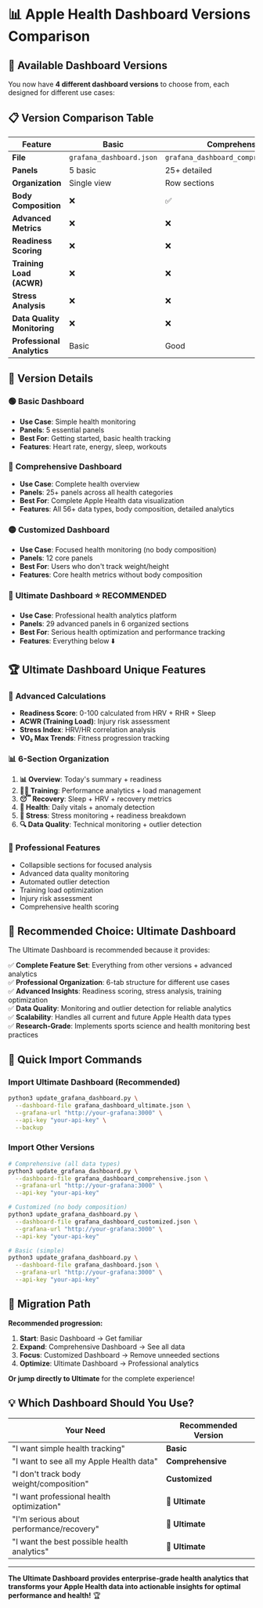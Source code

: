 # 📊 Apple Health Dashboard Versions Comparison

## 🎯 Available Dashboard Versions

You now have **4 different dashboard versions** to choose from, each designed for different use cases:

## 📋 Version Comparison Table

| Feature | Basic | Comprehensive | Customized | **Ultimate** |
|---------|-------|---------------|------------|-------------|
| **File** | `grafana_dashboard.json` | `grafana_dashboard_comprehensive.json` | `grafana_dashboard_customized.json` | `grafana_dashboard_ultimate.json` |
| **Panels** | 5 basic | 25+ detailed | 12 focused | **29 advanced** |
| **Organization** | Single view | Row sections | Clean sections | **6-tab structure** |
| **Body Composition** | ❌ | ✅ | ❌ | ❌ |
| **Advanced Metrics** | ❌ | ❌ | ❌ | **✅** |
| **Readiness Scoring** | ❌ | ❌ | ❌ | **✅** |
| **Training Load (ACWR)** | ❌ | ❌ | ❌ | **✅** |
| **Stress Analysis** | ❌ | ❌ | ❌ | **✅** |
| **Data Quality Monitoring** | ❌ | ❌ | ❌ | **✅** |
| **Professional Analytics** | Basic | Good | Good | **Enterprise** |

## 🎨 Version Details

### 🟢 **Basic Dashboard**
- **Use Case**: Simple health monitoring
- **Panels**: 5 essential panels
- **Best For**: Getting started, basic health tracking
- **Features**: Heart rate, energy, sleep, workouts

### 🔵 **Comprehensive Dashboard**  
- **Use Case**: Complete health overview
- **Panels**: 25+ panels across all health categories
- **Best For**: Complete Apple Health data visualization
- **Features**: All 56+ data types, body composition, detailed analytics

### 🟡 **Customized Dashboard**
- **Use Case**: Focused health monitoring (no body composition)
- **Panels**: 12 core panels
- **Best For**: Users who don't track weight/height
- **Features**: Core health metrics without body composition

### 🚀 **Ultimate Dashboard** ⭐ **RECOMMENDED**
- **Use Case**: Professional health analytics platform
- **Panels**: 29 advanced panels in 6 organized sections
- **Best For**: Serious health optimization and performance tracking
- **Features**: Everything below ⬇️

## 🏆 Ultimate Dashboard Unique Features

### 🧮 **Advanced Calculations**
- **Readiness Score**: 0-100 calculated from HRV + RHR + Sleep
- **ACWR (Training Load)**: Injury risk assessment 
- **Stress Index**: HRV/HR correlation analysis
- **VO₂ Max Trends**: Fitness progression tracking

### 📊 **6-Section Organization**
1. **📊 Overview**: Today's summary + readiness
2. **🏃‍♂️ Training**: Performance analytics + load management
3. **😴 Recovery**: Sleep + HRV + recovery metrics
4. **🏥 Health**: Daily vitals + anomaly detection
5. **🧠 Stress**: Stress monitoring + readiness breakdown
6. **🔍 Data Quality**: Technical monitoring + outlier detection

### 🎯 **Professional Features**
- Collapsible sections for focused analysis
- Advanced data quality monitoring
- Automated outlier detection
- Training load optimization
- Injury risk assessment
- Comprehensive health scoring

## 🚀 **Recommended Choice: Ultimate Dashboard**

The Ultimate Dashboard is recommended because it provides:

✅ **Complete Feature Set**: Everything from other versions + advanced analytics  
✅ **Professional Organization**: 6-tab structure for different use cases  
✅ **Advanced Insights**: Readiness scoring, stress analysis, training optimization  
✅ **Data Quality**: Monitoring and outlier detection for reliable analytics  
✅ **Scalability**: Handles all current and future Apple Health data types  
✅ **Research-Grade**: Implements sports science and health monitoring best practices  

## 📁 Quick Import Commands

### Import Ultimate Dashboard (Recommended)
```bash
python3 update_grafana_dashboard.py \
  --dashboard-file grafana_dashboard_ultimate.json \
  --grafana-url "http://your-grafana:3000" \
  --api-key "your-api-key" \
  --backup
```

### Import Other Versions
```bash
# Comprehensive (all data types)
python3 update_grafana_dashboard.py \
  --dashboard-file grafana_dashboard_comprehensive.json \
  --grafana-url "http://your-grafana:3000" \
  --api-key "your-api-key"

# Customized (no body composition)
python3 update_grafana_dashboard.py \
  --dashboard-file grafana_dashboard_customized.json \
  --grafana-url "http://your-grafana:3000" \
  --api-key "your-api-key"

# Basic (simple)
python3 update_grafana_dashboard.py \
  --dashboard-file grafana_dashboard.json \
  --grafana-url "http://your-grafana:3000" \
  --api-key "your-api-key"
```

## 🎯 **Migration Path**

**Recommended progression:**
1. **Start**: Basic Dashboard → Get familiar
2. **Expand**: Comprehensive Dashboard → See all data
3. **Focus**: Customized Dashboard → Remove unneeded sections  
4. **Optimize**: Ultimate Dashboard → Professional analytics

**Or jump directly to Ultimate** for the complete experience!

## 💡 **Which Dashboard Should You Use?**

| Your Need | Recommended Version |
|-----------|-------------------|
| "I want simple health tracking" | **Basic** |
| "I want to see all my Apple Health data" | **Comprehensive** |
| "I don't track body weight/composition" | **Customized** |
| "I want professional health optimization" | **🚀 Ultimate** |
| "I'm serious about performance/recovery" | **🚀 Ultimate** |
| "I want the best possible health analytics" | **🚀 Ultimate** |

---

**The Ultimate Dashboard provides enterprise-grade health analytics that transforms your Apple Health data into actionable insights for optimal performance and health!** 🏆